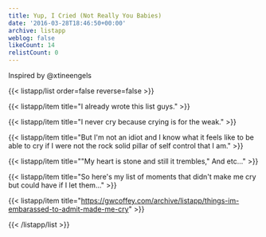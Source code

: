 ```yaml
---
title: Yup, I Cried (Not Really You Babies)
date: '2016-03-28T18:46:50+00:00'
archive: listapp
weblog: false
likeCount: 14
relistCount: 0
---
```


Inspired by @xtineengels

<!--more-->

{{< listapp/list order=false reverse=false >}}

   {{< listapp/item title="I already wrote this list guys." >}}

   {{< listapp/item title="I never cry because crying is for the weak." >}}

   {{< listapp/item title="But I'm not an idiot and I know what it feels like to be able to cry if I were not the rock solid pillar of self control that I am." >}}

   {{< listapp/item title="\"My heart is stone and still it trembles,\" And etc..." >}}

   {{< listapp/item title="So here's my list of moments that didn't make me cry but could have if I let them..." >}}

   {{< listapp/item title="https://gwcoffey.com/archive/listapp/things-im-embarassed-to-admit-made-me-cry" >}}

{{< /listapp/list >}}
